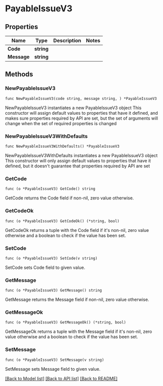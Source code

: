 # PayableIssueV3

## Properties

Name | Type | Description | Notes
------------ | ------------- | ------------- | -------------
**Code** | **string** |  | 
**Message** | **string** |  | 

## Methods

### NewPayableIssueV3

`func NewPayableIssueV3(code string, message string, ) *PayableIssueV3`

NewPayableIssueV3 instantiates a new PayableIssueV3 object
This constructor will assign default values to properties that have it defined,
and makes sure properties required by API are set, but the set of arguments
will change when the set of required properties is changed

### NewPayableIssueV3WithDefaults

`func NewPayableIssueV3WithDefaults() *PayableIssueV3`

NewPayableIssueV3WithDefaults instantiates a new PayableIssueV3 object
This constructor will only assign default values to properties that have it defined,
but it doesn't guarantee that properties required by API are set

### GetCode

`func (o *PayableIssueV3) GetCode() string`

GetCode returns the Code field if non-nil, zero value otherwise.

### GetCodeOk

`func (o *PayableIssueV3) GetCodeOk() (*string, bool)`

GetCodeOk returns a tuple with the Code field if it's non-nil, zero value otherwise
and a boolean to check if the value has been set.

### SetCode

`func (o *PayableIssueV3) SetCode(v string)`

SetCode sets Code field to given value.


### GetMessage

`func (o *PayableIssueV3) GetMessage() string`

GetMessage returns the Message field if non-nil, zero value otherwise.

### GetMessageOk

`func (o *PayableIssueV3) GetMessageOk() (*string, bool)`

GetMessageOk returns a tuple with the Message field if it's non-nil, zero value otherwise
and a boolean to check if the value has been set.

### SetMessage

`func (o *PayableIssueV3) SetMessage(v string)`

SetMessage sets Message field to given value.



[[Back to Model list]](../README.md#documentation-for-models) [[Back to API list]](../README.md#documentation-for-api-endpoints) [[Back to README]](../README.md)


